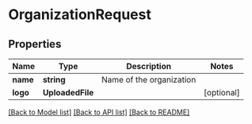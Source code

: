 # OrganizationRequest

## Properties
Name | Type | Description | Notes
------------ | ------------- | ------------- | -------------
**name** | **string** | Name of the organization | 
**logo** | **UploadedFile** |  | [optional] 

[[Back to Model list]](../README.md#documentation-for-models) [[Back to API list]](../README.md#documentation-for-api-endpoints) [[Back to README]](../README.md)


